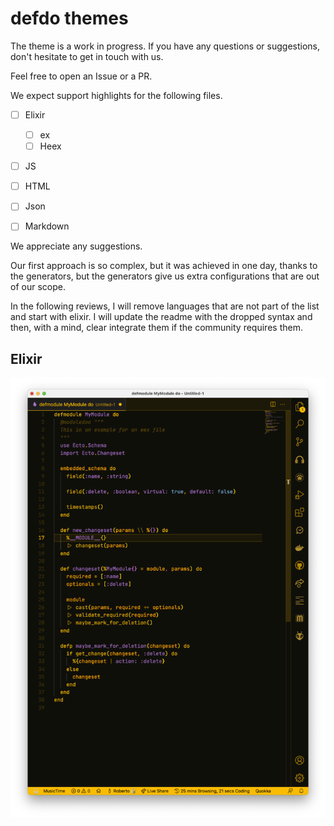 # defdo themes

The theme is a work in progress. If you have any questions or suggestions, don't hesitate to get in touch with us. 

Feel free to open an Issue or a PR.

We expect support highlights for the following files.

- [ ] Elixir
  - [ ] ex
  - [ ] Heex
- [ ] JS
- [ ] HTML
- [ ] Json
- [ ] Markdown


We appreciate any suggestions.

Our first approach is so complex, but it was achieved in one day, thanks to the generators, but the generators give us extra configurations that are out of our scope.

In the following reviews, I will remove languages that are not part of the list and start with elixir. I will update the readme with the dropped syntax and then, with a mind, clear integrate them if the community requires them.


## Elixir

![ex](https://github.com/defdo-dev/defdo-vscode-themes/blob/main/images/file-ex.png)